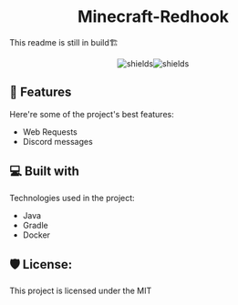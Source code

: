 <h1 align="center" id="title">Minecraft-Redhook</h1>

<p id="description">This readme is still in build🏗️</p>

<p align="center"><img src="https://img.shields.io/github/actions/workflow/status/N1CK145/minecraft-redhook/publish_jar.yml" alt="shields"><img src="https://img.shields.io/github/v/release/N1CK145/minecraft-redhook" alt="shields"></p>

  
  
<h2>🧐 Features</h2>

Here're some of the project's best features:

*   Web Requests
*   Discord messages

  
  
<h2>💻 Built with</h2>

Technologies used in the project:

*   Java
*   Gradle
*   Docker

<h2>🛡️ License:</h2>

This project is licensed under the MIT

